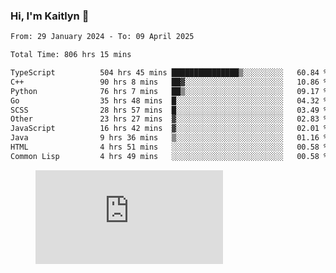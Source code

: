 ### Hi, I'm Kaitlyn 👋
<!--START_SECTION:waka-->

```txt
From: 29 January 2024 - To: 09 April 2025

Total Time: 806 hrs 15 mins

TypeScript          504 hrs 45 mins ███████████████▒░░░░░░░░░   60.84 %
C++                 90 hrs 8 mins   ██▓░░░░░░░░░░░░░░░░░░░░░░   10.86 %
Python              76 hrs 7 mins   ██▒░░░░░░░░░░░░░░░░░░░░░░   09.17 %
Go                  35 hrs 48 mins  █░░░░░░░░░░░░░░░░░░░░░░░░   04.32 %
SCSS                28 hrs 57 mins  █░░░░░░░░░░░░░░░░░░░░░░░░   03.49 %
Other               23 hrs 27 mins  ▓░░░░░░░░░░░░░░░░░░░░░░░░   02.83 %
JavaScript          16 hrs 42 mins  ▓░░░░░░░░░░░░░░░░░░░░░░░░   02.01 %
Java                9 hrs 36 mins   ▒░░░░░░░░░░░░░░░░░░░░░░░░   01.16 %
HTML                4 hrs 51 mins   ░░░░░░░░░░░░░░░░░░░░░░░░░   00.58 %
Common Lisp         4 hrs 49 mins   ░░░░░░░░░░░░░░░░░░░░░░░░░   00.58 %
```

<!--END_SECTION:waka-->

<figure><embed src="https://wakatime.com/share/@018d58bc-3d22-46c9-b2d7-4ed36fb8172d/243b5d9b-77cd-4133-89ff-dcc8f225fa18.svg"></embed></figure>
